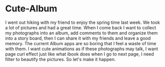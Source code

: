 Cute-Album
==========

I went out hiking with my friend to enjoy the spring time last week. We took a lot of pictures and had a great time. When I come back I want to collect my photographs into an album, add comments to them and organize them into a story board, then I can share it with my friends and leave a good memory. The current Album apps are so boring that I feel a waste of time with them. I want cute animations as if these photographs may talk, I want page curl effect just like what ibook does when I go to next page, I need filter to beautify the pictures. So let's make it happen.